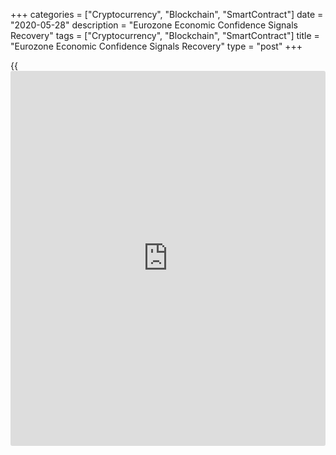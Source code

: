 +++
categories = ["Cryptocurrency", "Blockchain", "SmartContract"]
date = "2020-05-28"
description = "Eurozone Economic Confidence Signals Recovery"
tags = ["Cryptocurrency", "Blockchain", "SmartContract"]
title = "Eurozone Economic Confidence Signals Recovery"
type = "post"
+++

{{<iframe id="large-banner" src="https://www.bounty.group/#slide=3.0" width="100%" height="600" scrolling="no" style="border: 0px solid rgb(216, 221, 230); border-radius: 3px;">}}

Eurozone economic confidence improved in May after the record declines
of March and April, signaling early signs of recovery, survey data from
the European Commission showed Thursday.

The economic sentiment index rose to 67.5 in May from 64.9 in the
previous month. However, the reading was below economists' forecast of
70.3.

The indicator adds to the evidence that the euro-zone [economy][1]
bottomed out in April, but that activity is recovering only very slowly,
Melanie Debono, an economist at Capital Economics, said.

The ESI's uptick reflected a recovery in industry and consumer
confidence which neutralized about a fifth of the combined slump of
March and April, the survey showed.

Meanwhile, services confidence continued declining, albeit at a lower
rate than in the preceding two months. Changes in construction and
retail trade confidence were much more contained, survey results showed.

The consumer sentiment index came in at -18.8 versus -22.0 in the
previous month. The reading matched the preliminary estimate.

Consumer sentiment recovered on the back of households' much improved
expectations regarding their financial conditions, their intentions to
make major purchases and the general economic situation.

The industrial confidence index advanced to -27.5 from -32.5 a month
ago. The recovery was entirely attributable to a vivid improvement in
managers' production expectations.

The confidence index in retail improved marginally to -29.7 from -30.1
in April.

Meanwhile, the services sentiment index declined to -43.6 from -38.6 in
April. While views on the past [business][2] situation and past demand
worsened, significantly improved demand expectations provided a glimmer
of hope for the months to come in May.

As the assessments of the level of order books continued plummeting, the
construction sentiment index fell to -17.4 from -16.1 a month ago.

The business confidence index declined to -2.43 from -1.99 in April,
data showed. This was the lowest since September 2009.

For comments and feedback [contact](https://www.playgroundfx.com/contact/): editorial@rtt[news](https://www.letsplayfx.com/blog/forex-news-website/).com

[Business News][2]

   1. www.rtt[news](https://www.letsplayfx.com/blog/forex-news-website/).com/Content/EconomicNews.aspx
   2. www.rtt[news](https://www.letsplayfx.com/blog/forex-news-website/).com/Content/Business.aspx